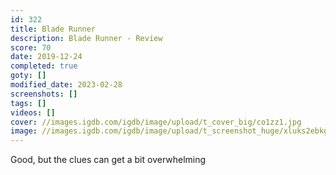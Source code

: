 ```yaml
---
id: 322
title: Blade Runner
description: Blade Runner - Review
score: 70
date: 2019-12-24
completed: true
goty: []
modified_date: 2023-02-28
screenshots: []
tags: []
videos: []
cover: //images.igdb.com/igdb/image/upload/t_cover_big/co1zz1.jpg
image: //images.igdb.com/igdb/image/upload/t_screenshot_huge/xluks2ebkgmyl7lth1el.jpg
---
```

Good, but the clues can get a bit overwhelming